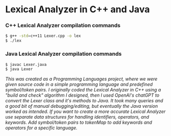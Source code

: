 Lexical Analyzer in C++ and Java
================================
### C++ Lexical Analyzer compilation commands
```bash
$ g++ -std=c++11 Lexer.cpp -o lex
$ ./lex
```

### Java Lexical Analyzer compilation commands
```bash
$ javac Lexer.java
$ java Lexer
```
*This was created as a Programming Languages project, where we were given source code in a simple programming language and predefined symbol/token pairs. I originally coded the Lexical Analyzer in C++ using a "build and check" algorithm I designed, then I used OpenAI's chatGPT to convert the Lexer class and it's methods to Java. It took many queries and a good bit of manual debugging/editing, but eventually the Java version worked as intended. If you want to create a more accurate Lexical Analyzer use separate data structures for handling identifiers, operators, and keywords. Add symbol/token pairs to tokenMap to add keywords and operators for a specific language.*
